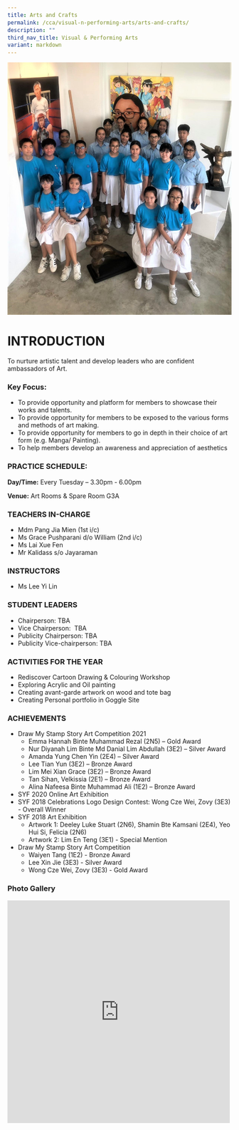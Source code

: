 ```yaml
---
title: Arts and Crafts
permalink: /cca/visual-n-performing-arts/arts-and-crafts/
description: ""
third_nav_title: Visual & Performing Arts
variant: markdown
---
```

![](/images/Header.jpg)
# INTRODUCTION

To nurture artistic talent and develop leaders who are confident ambassadors of Art.

### Key Focus: 
* To provide opportunity and platform for members to showcase their works and talents.
* To provide opportunity for members to be exposed to the various forms and methods of art making.
* To provide opportunity for members to go in depth in their choice of art form (e.g. Manga/ Painting).
* To help members develop an awareness and appreciation of aesthetics

### PRACTICE SCHEDULE:

**Day/Time:** Every Tuesday – 3.30pm - 6.00pm

**Venue:** Art Rooms &amp; Spare Room G3A

### TEACHERS IN-CHARGE

*   Mdm Pang Jia Mien (1st i/c)
*   Ms Grace Pushparani d/o William (2nd i/c)
*   Ms Lai Xue Fen
*   Mr Kalidass s/o Jayaraman

### INSTRUCTORS

* Ms Lee Yi Lin

### STUDENT LEADERS
*   Chairperson: TBA
*   Vice Chairperson:&nbsp; TBA&nbsp;
*   Publicity Chairperson: TBA
*   Publicity Vice-chairperson: TBA

### ACTIVITIES FOR THE YEAR
* Rediscover Cartoon Drawing &amp; Colouring Workshop
* Exploring Acrylic and Oil painting
* Creating avant-garde artwork on wood and tote bag
* Creating Personal portfolio in Goggle Site 
 
### ACHIEVEMENTS

* Draw My Stamp Story Art Competition 2021
	* Emma Hannah Binte Muhammad Rezal (2N5) – Gold Award
	* Nur Diyanah Lim Binte Md Danial Lim Abdullah (3E2) – Silver Award
	* Amanda Yung Chen Yin (2E4) – Silver Award
	* Lee Tian Yun (3E2) – Bronze Award
	* Lim Mei Xian Grace (3E2) – Bronze Award
	* Tan Sihan, Velkissia (2E1) – Bronze Award
	* Alina Nafeesa Binte Muhammad Ali (1E2) – Bronze Award
* SYF 2020 Online Art Exhibition
* SYF 2018 Celebrations Logo Design Contest: Wong Cze Wei, Zovy (3E3) - Overall Winner
* SYF 2018 Art Exhibition
	* Artwork 1: Deeley Luke Stuart (2N6), Shamin Bte Kamsani (2E4), Yeo Hui Si, Felicia (2N6)
	* Artwork 2: Lim En Teng (3E1) - Special Mention
* Draw My Stamp Story Art Competition
	* Waiyen Tang (1E2) - Bronze Award
	* Lee Xin Jie (3E3) - Silver Award
	* Wong Cze Wei, Zovy (3E3) - Gold Award

### Photo Gallery

<iframe allowfullscreen="true" height="500" width="500" frameborder="0" src="https://docs.google.com/presentation/d/e/2PACX-1vRW4-_S1TvcRYKmzPWzEsBxJXlmhaMipdpP54fFcIBfMPtVa1EXIvhEwpKqwxl89vkA7QvstDmzXzh_/embed?start=true&amp;loop=true&amp;delayms=3000"></iframe>